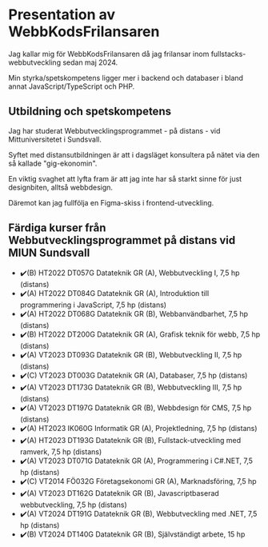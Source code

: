 # Presentation av WebbKodsFrilansaren

Jag kallar mig för WebbKodsFrilansaren då jag frilansar inom fullstacks-webbutveckling sedan maj 2024.

Min styrka/spetskompetens ligger mer i backend och databaser i bland annat JavaScript/TypeScript och PHP.

## Utbildning och spetskompetens
Jag har studerat Webbutvecklingsprogrammet - på distans - vid Mittuniversitetet i Sundsvall. 

Syftet med distansutbildningen är att i dagsläget konsultera på nätet via den så kallade "gig-ekonomin".

En viktig svaghet att lyfta fram är att jag inte har så starkt sinne för just designbiten, alltså webbdesign.

Däremot kan jag fullfölja en Figma-skiss i frontend-utveckling.

## Färdiga kurser från Webbutvecklingsprogrammet på distans vid MIUN Sundsvall
- ✔️(B) HT2022 DT057G Datateknik GR (A), Webbutveckling I, 7,5 hp (distans)
- ✔️(A) HT2022 DT084G Datateknik GR (A), Introduktion till programmering i JavaScript, 7,5 hp (distans)
- ✔️(A) HT2022 DT068G Datateknik GR (B), Webbanvändbarhet, 7,5 hp (distans)
- ✔️(B) HT2022 DT200G Datateknik GR (A), Grafisk teknik för webb, 7,5 hp (distans)
- ✔️(A) VT2023 DT093G Datateknik GR (B), Webbutveckling II, 7,5 hp (distans)
- ✔️(C) VT2023 DT003G Datateknik GR (A), Databaser, 7,5 hp (distans)
- ✔️(A) VT2023 DT173G Datateknik GR (B), Webbutveckling III, 7,5 hp (distans)
- ✔️(A) VT2023 DT197G Datateknik GR (B), Webbdesign för CMS, 7,5 hp (distans)
- ✔️(A) HT2023 IK060G Informatik GR (A), Projektledning, 7,5 hp (distans)
- ✔️(A) HT2023 DT193G Datateknik GR (B), Fullstack-utveckling med ramverk, 7,5 hp (distans)
- ✔️(A) VT2023 DT071G Datateknik GR (A), Programmering i C#.NET, 7,5 hp (distans)
- ✔️(C) VT2014 FÖ032G Företagsekonomi GR (A), Marknadsföring, 7,5 hp
- ✔️(A) VT2023 DT162G Datateknik GR (B), Javascriptbaserad webbutveckling, 7,5 hp (distans)
- ✔️(A) VT2024 DT191G Datateknik GR (B), Webbutveckling med .NET, 7,5 hp (distans)
- ✔️(B) VT2024 DT140G Datateknik GR (B), Självständigt arbete, 15 hp
<!--
**WebbkodsLarlingen/WebbkodsLarlingen** is a ✨ _special_ ✨ repository because its `README.md` (this file) appears on your GitHub profile.

Here are some ideas to get you started:

- 🔭 I’m currently working on ...
- 🌱 I’m currently learning ...
- 👯 I’m looking to collaborate on ...
- 🤔 I’m looking for help with ...
- 💬 Ask me about ...
- 📫 How to reach me: ...
- 😄 Pronouns: ...
- ⚡ Fun fact: ...
-->
